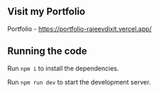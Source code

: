   ## Visit my Portfolio
  Portfolio - https://portfolio-rajeevdixit.vercel.app/

  ## Running the code

  Run `npm i` to install the dependencies.

  Run `npm run dev` to start the development server.
  
